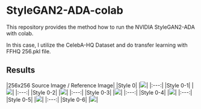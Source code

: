 # StyleGAN2-ADA-colab

This repository provides the method how to run the NVIDIA StyleGAN2-ADA with colab.

In this case, I utilize the CelebA-HQ Dataset and do transfer learning with FFHQ 256.pkl file.


## Results

|256x256 Source Image / Reference Image|
|Style 0|
|![](asset/grid_row_5_to_26_col_7_to_30_style_0_to_0.png)|
|:---:|
|Style 0-1|
|![](asset/grid_row_5_to_26_col_7_to_30_style_0_to_1.png)|
|:---:|
|Style 0-2|
|![](asset/grid_row_5_to_26_col_7_to_30_style_0_to_2.png)|
|:---:|
|Style 0-3|
|![](asset/grid_row_5_to_26_col_7_to_30_style_0_to_3.png)|
|:---:|
|Style 0-4|
|![](asset/grid_row_5_to_26_col_7_to_30_style_0_to_4.png)|
|:---:|
|Style 0-5|
|![](asset/grid_row_5_to_26_col_7_to_30_style_0_to_5.png)|
|:---:|
|Style 0-6|
|![](asset/grid_row_5_to_26_col_7_to_30_style_0_to_6.png)|
